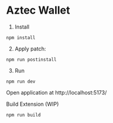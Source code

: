 # Aztec Wallet

1. Install

```
npm install
```


2. Apply patch:

```
npm run postinstall
```

3. Run

```
npm run dev
```

Open application at http://localhost:5173/

Build Extension (WIP)

```
npm run build
```
